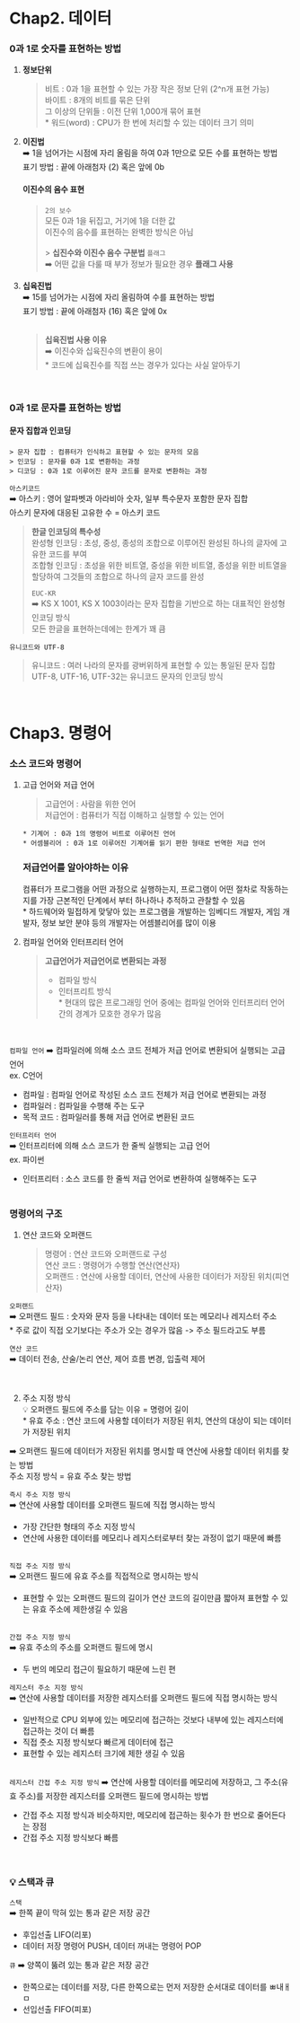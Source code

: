 # Chap2. 데이터

### 0과 1로 숫자를 표현하는 방법

1. **정보단위**

   > 비트 : 0과 1을 표현할 수 있는 가장 작은 정보 단위 (2^n개 표현 가능)  
   > 바이트 : 8개의 비트를 묶은 단위  
   > 그 이상의 단위들 : 이전 단위 1,000개 묶어 표현  
   > \* 워드(word) : CPU가 한 번에 처리할 수 있는 데이터 크기 의미

2. **이진법**  
   ➡️ 1을 넘어가는 시점에 자리 올림을 하여 0과 1만으로 모든 수를 표현하는 방법  
   표기 방법 : 끝에 아래첨자 (2) 혹은 앞에 0b

   #### 이진수의 음수 표현

   > `2의 보수`  
   > 모든 0과 1을 뒤집고, 거기에 1을 더한 값  
   > 이진수의 음수를 표현하는 완벽한 방식은 아님  
   > <br> > **십진수와 이진수 음수 구분법** `플래그`  
   > ➡️ 어떤 값을 다룰 때 부가 정보가 필요한 경우 **플래그 사용**

3. **십육진법**  
    ➡️ 15를 넘어가는 시점에 자리 올림하여 수를 표현하는 방법  
    표기 방법 : 끝에 아래첨자 (16) 혹은 앞에 0x  
    <br>
   > **십육진법 사용 이유**  
   > ➡️ 이진수와 십육진수의 변환이 용이  
   > \* 코드에 십육진수를 직접 쓰는 경우가 있다는 사실 알아두기

<br>

### 0과 1로 문자를 표현하는 방법

#### 문자 집합과 인코딩

    > 문자 집합 : 컴퓨터가 인식하고 표현할 수 있는 문자의 모음
    > 인코딩 : 문자를 0과 1로 변환하는 과정
    > 디코딩 : 0과 1로 이루어진 문자 코드를 문자로 변환하는 과정

`아스키코드`  
➡️ 아스키 : 영어 알파벳과 아라비아 숫자, 일부 특수문자 포함한 문자 집합  
 아스키 문자에 대응된 고유한 수 = 아스키 코드

> **한글 인코딩의 특수성**  
> 완성형 인코딩 : 초성, 중성, 종성의 조합으로 이루어진 완성된 하나의 글자에 고유한 코드를 부여  
> 조합형 인코딩 : 초성을 위한 비트열, 중성을 위한 비트열, 종성을 위한 비트열을 할당하여 그것들의 조합으로 하나의 글자 코드를 완성
>
> `EUC-KR`  
> ➡️ KS X 1001, KS X 1003이라는 문자 집합을 기반으로 하는 대표적인 완성형 인코딩 방식  
> 모든 한글을 표현하는데에는 한계가 꽤 큼

`유니코드와 UTF-8`

> 유니코드 : 여러 나라의 문자를 광버위하게 표현할 수 있는 통일된 문자 집합  
> UTF-8, UTF-16, UTF-32는 유니코드 문자의 인코딩 방식

<br>

# Chap3. 명령어

### 소스 코드와 명령어

1.  고급 언어와 저급 언어

    > 고급언어 : 사람을 위한 언어  
    > 저급언어 : 컴퓨터가 직접 이해하고 실행할 수 있는 언어

        * 기계어 : 0과 1의 명령어 비트로 이루어진 언어
        * 어셈블리어 : 0과 1로 이루어진 기계어를 읽기 편한 형태로 번역한 저급 언어

    ### 저급언어를 알아야하는 이유

    컴퓨터가 프로그램을 어떤 과정으로 실행하는지, 프로그램이 어떤 절차로 작동하는지를 가장 근본적인 단계에서 부터 하나하나 추적하고 관찰할 수 있음  
    \* 하드웨어와 밀접하게 맞닿아 있는 프로그램을 개발하는 임베디드 개발자, 게임 개발자, 정보 보안 분야 등의 개발자는 어셈블리어를 많이 이용

2.  컴파일 언어와 인터프리터 언어
    > **고급언어가 저급언어로 변환되는 과정**
    >
    > - 컴파일 방식
    > - 인터프리트 방식  
    >   \* 현대의 많은 프로그래밍 언어 중에는 컴파일 언어와 인터프리터 언어 간의 경계가 모호한 경우가 많음

<br>

`컴파일 언어`
➡️ 컴파일러에 의해 소스 코드 전체가 저급 언어로 변환되어 실행되는 고급 언어  
ex. C언어

- 컴파일 : 컴파일 언어로 작성된 소스 코드 전체가 저급 언어로 변환되는 과정
- 컴파일러 : 컴파일을 수행해 주는 도구
- 목적 코드 : 컴파일러를 통해 저급 언어로 변환된 코드

`인터프리터 언어`  
➡️ 인터프리터에 의해 소스 코드가 한 줄씩 실행되는 고급 언어  
ex. 파이썬

- 인터프리터 : 소스 코드를 한 줄씩 저급 언어로 변환하여 실행해주는 도구  
  <br>

### 명령어의 구조

1. 연산 코드와 오퍼랜드
   > 명령어 : 연산 코드와 오퍼랜드로 구성  
   > 연산 코드 : 명령어가 수행할 연산(연산자)  
   > 오퍼랜드 : 연산에 사용할 데이터, 연산에 사용한 데이터가 저장된 위치(피연산자)

`오퍼랜드`  
➡️ 오퍼랜드 필드 : 숫자와 문자 등을 나타내는 데이터 또는 메모리나 레지스터 주소  
 \* 주로 값이 직접 오기보다는 주소가 오는 경우가 많음 -> 주소 필드라고도 부름

`연산 코드`  
➡️ 데이터 전송, 산술/논리 연산, 제어 흐름 변경, 입출력 제어

<br>

2. 주소 지정 방식  
   💡 오퍼랜드 필드에 주소를 담는 이유 = 명령어 길이  
   \* 유효 주소 : 연산 코드에 사용할 데이터가 저장된 위치, 연산의 대상이 되는 데이터가 저장된 위치

➡️ 오퍼랜드 필드에 데이터가 저장된 위치를 명시할 때 연산에 사용할 데이터 위치를 찾는 방법  
 주소 지정 방식 = 유효 주소 찾는 방법

`즉시 주소 지정 방식`  
➡️ 연산에 사용할 데이터를 오퍼랜드 필드에 직접 명시하는 방식

- 가장 간단한 형태의 주소 지정 방식
- 연산에 사용한 데이터를 메모리나 레지스터로부터 찾는 과정이 없기 때문에 빠름  
  <br>

`직접 주소 지정 방식`  
➡️ 오퍼랜드 필드에 유효 주소를 직접적으로 명시하는 방식

- 표현할 수 있는 오퍼랜드 필드의 길이가 연산 코드의 길이만큼 짧아져 표현할 수 있는 유효 주소에 제한생길 수 있음  
  <br>

`간접 주소 지정 방식`  
➡️ 유효 주소의 주소를 오퍼랜드 필드에 명시

- 두 번의 메모리 접근이 필요하기 때문에 느린 편
  <br>

`레지스터 주소 지정 방식`  
➡️ 연산에 사용할 데이터를 저장한 레지스터를 오퍼랜드 필드에 직접 명시하는 방식

- 일반적으로 CPU 외부에 있는 메모리에 접근하는 것보다 내부에 있는 레지스터에 접근하는 것이 더 빠름
- 직접 줏소 지정 방식보다 빠르게 데이터에 접근
- 표현할 수 있는 레지스터 크기에 제한 생길 수 있음  
  <br>

`레지스터 간접 주소 지정 방식`
➡️ 연산에 사용할 데이터를 메모리에 저장하고, 그 주소(유효 주소)를 저장한 레지스터를 오퍼랜드 필드에 명시하는 방법

- 간접 주소 지정 방식과 비슷하지만, 메모리에 접근하는 횟수가 한 번으로 줄어든다는 장점
- 간접 주소 지정 방식보다 빠름
  <br>  
  <br>

### 💡 스택과 큐

`스택`  
➡️ 한쪽 끝이 막혀 있는 통과 같은 저장 공간

- 후입선출 LIFO(리포)
- 데이터 저장 명령어 PUSH, 데이터 꺼내는 명령어 POP
  <br>

`큐`
➡️ 양쪽이 뚫려 있는 통과 같은 저장 공간

- 한쪽으로는 데이터를 저장, 다른 한쪽으로는 먼저 저장한 순서대로 데이터를 ㅃ내ㅐㅁ
- 선입선출 FIFO(피포)
